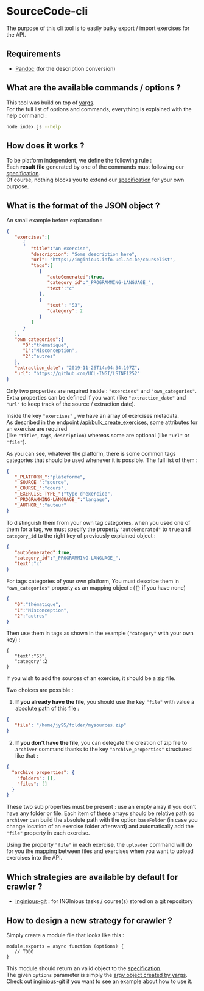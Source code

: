 # SourceCode-cli 

The purpose of this cli tool is to easily bulky export / import exercises for the API. 

## Requirements

- [Pandoc](https://pandoc.org/) (for the description conversion)

## What are the available commands / options ?

This tool was build on top of [yargs](http://yargs.js.org/).  
For the full list of options and commands, everything is explained with the help command :
```sh
node index.js --help
```

## How does it works ?

To be platform independent, we define the following rule :  
Each **result file** generated by one of the commands must following our [specification](#what-is-the-format-of-the-json-object-).  
Of course, nothing blocks you to extend our [specification](#what-is-the-format-of-the-json-object-) for your own purpose.

## What is the format of the JSON object ?

An small example before explanation :

```json
{
   "exercises":[
      {
         "title":"An exercise",
         "description": "Some description here",
         "url": "https://inginious.info.ucl.ac.be/courselist",
         "tags":[
            {
               "autoGenerated":true,
               "category_id":"_PROGRAMMING-LANGUAGE_",
               "text":"c"
            },
            {
               "text": "S3",
               "category": 2
            }
         ]
      }
   ],
   "own_categories":{
      "0":"thématique",
      "1":"Misconception",
      "2":"autres"
   },
   "extraction_date": "2019-11-26T14:04:34.107Z",
   "url": "https://github.com/UCL-INGI/LSINF1252"
}
```
Only two properties are required inside : `"exercises"` and `"own_categories"`.  
Extra properties can be defined if you want (like `"extraction_date"` and `"url"` to keep track of the source / extraction date).

Inside the key `"exercises"` , we have an array of exercises metadata.  
As described in the endpoint [/api/bulk_create_exercises](https://jy95.github.io/sourcecode_api/#operation/createMultipleExercises),
some attributes for an exercise are required  
(like `"title"`, `tags`, `description`) whereas some are optional (like `"url"` or `"file"`).

As you can see, whatever the platform, there is some common tags categories that should be used whenever it is possible.
The full list of them : 

```json
{
   "_PLATFORM_":"plateforme",
   "_SOURCE_":"source",
   "_COURSE_":"cours",
   "_EXERCISE-TYPE_":"type d'exercice",
   "_PROGRAMMING-LANGUAGE_":"langage",
   "_AUTHOR_":"auteur"
}
```

To distinguish them from your own tag categories, when you used one of them for a tag, we must specify the property 
`"autoGenerated"` to `true` and `category_id` to the right key of previously explained object :

```json
{
   "autoGenerated":true,
   "category_id":"_PROGRAMMING-LANGUAGE_",
   "text":"c"
}
```

For tags categories of your own platform, You must describe them in `"own_categories"` property as an mapping object :
(`{}` if you have none)

```json
{
   "0":"thématique",
   "1":"Misconception",
   "2":"autres"
}
```

Then use them in tags as shown in the example (`"category"` with your own key) :
```
{
   "text":"S3",
   "category":2
}
```

If you wish to add the sources of an exercise, it should be a zip file. 

Two choices are possible :

1. **If you already have the file**, you should use the key `"file"` with value a absolute path of this file :

```json
{
   "file": "/home/jy95/folder/mysources.zip"
}
```

2. **If you don't have the file**, you can delegate the creation of zip file to `archiver` command thanks to the key `"archive_properties"` structured like that :

```json
{
  "archive_properties": {
    "folders": [],
    "files": []
  }
}
```
These two sub properties must be present : use an empty array if you don't have any folder or file.
Each item of these arrays should be relative path so `archiver` can build the absolute path with the option `baseFolder` (in case you change location of an exercise folder afterward)
and automatically add the `"file"` property in each exercise.

Using the property `"file"` in each exercise, the `uploader` command will do for you the mapping between files and exercises when you want to upload exercises into the API.

## Which strategies are available by default for crawler ?

- [inginious-git](strategies/inginious-git.js) : for INGInious tasks / course(s) stored on a git repository

## How to design a new strategy for crawler ?

Simply create a module file that looks like this :

```node
module.exports = async function (options) {
   // TODO
}
```

This module should return an valid object to the [specification](#what-is-the-format-of-the-json-object-).  
The given `options` parameter is simply the [argv object created by yargs](http://yargs.js.org/docs/#api-argv).  
Check out [inginious-git](strategies/inginious-git.js) if you want to see an example about how to use it.
